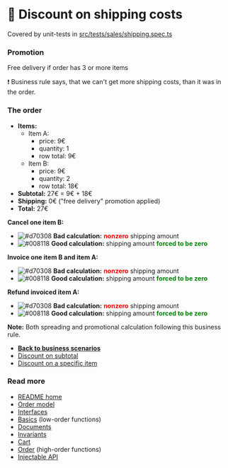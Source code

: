 # :ship: Discount on shipping costs
Covered by unit-tests in [src/tests/sales/shipping.spec.ts](../../src/tests/sales/shipping.spec.ts)

### Promotion
Free delivery if order has 3 or more items

:heavy_exclamation_mark:
Business rule says, that we can't get more shipping costs,
than it was in the order.

### The order
- **Items:**
  - Item A:
    - price: 9€
    - quantity: 1
    - row total: 9€
  - Item B:
    - price: 9€
    - quantity: 2
    - row total: 18€
- **Subtotal:** 27€ = 9€ + 18€
- **Shipping:** 0€ ("free delivery" promotion applied)
- **Total:** 27€

**Cancel one item B:**
- ![#d70308](https://via.placeholder.com/15/d70308/000000?text=+) **Bad calculation:** <span style="color:red">**nonzero**</span> shipping amount
- ![#008118](https://via.placeholder.com/15/008118/000000?text=+) **Good calculation:** shipping amount <span style="color:green">**forced to be zero**</span>

**Invoice one item B and item A:**
- ![#d70308](https://via.placeholder.com/15/d70308/000000?text=+) **Bad calculation:** <span style="color:red">**nonzero**</span> shipping amount
- ![#008118](https://via.placeholder.com/15/008118/000000?text=+) **Good calculation:** shipping amount <span style="color:green">**forced to be zero**</span>

**Refund invoiced item A:**
- ![#d70308](https://via.placeholder.com/15/d70308/000000?text=+) **Bad calculation:** <span style="color:red">**nonzero**</span> shipping amount
- ![#008118](https://via.placeholder.com/15/008118/000000?text=+) **Good calculation:** shipping amount <span style="color:green">**forced to be zero**</span>

**Note:** Both spreading and promotional calculation following this business rule.

- [**Back to business scenarios**](./business.md)
- [Discount on subtotal](./subtotal.md)
- [Discount on a specific item](./2plus1item.md)

### Read more
- [README home](../../README.md)
- [Order model](../sales.pdf)
- [Interfaces](../interfaces.md)
- [Basics](../basics.md) (low-order functions)
- [Documents](../documents.md)
- [Invariants](../invariants.md)
- [Cart](../cart.md)
- [Order](../order.md) (high-order functions)
- [Injectable API](../injectable.md)